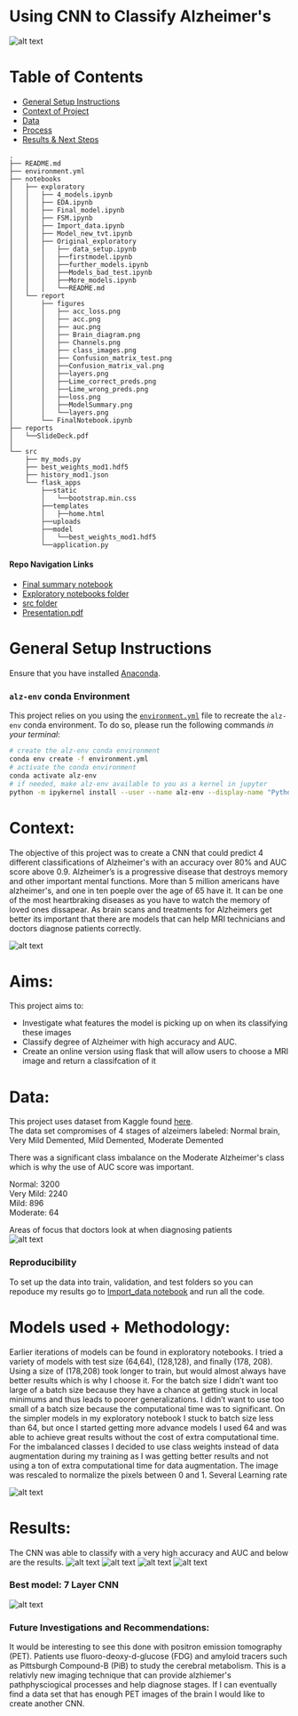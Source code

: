 # Using CNN to Classify Alzheimer's
![alt text](/notebooks/report/figures/read_mepic.png)

# Table of Contents

<!--ts-->
 * [General Setup Instructions](https://github.com/howen7/Alzeimers#general-setup-instructions)
 * [Context of Project](https://github.com/howen7/Alzeimers#Context)
 * [Data](https://github.com/howen7/Alzeimers#Data)
 * [Process](https://github.com/howen7/Alzeimers#models-used--methodology)
 * [Results & Next Steps](https://github.com/howen7/Alzeimers#Results)
<!--te-->

```
.
├── README.md     
├── environment.yml
├── notebooks
│   ├── exploratory
│   │   ├── 4_models.ipynb
│   │   ├── EDA.ipynb
│   │   ├── Final_model.ipynb
│   │   ├── FSM.ipynb
│   │   ├── Import_data.ipynb
│   │   ├── Model_new_tvt.ipynb
│   │   ├── Original_exploratory
│   │   │   ├── data_setup.ipynb
│   │   │   ├──firstmodel.ipynb
│   │   │   ├──further_models.ipynb
│   │   │   ├──Models_bad_test.ipynb
│   │   │   ├──More_models.ipynb
│   │   │   └──README.md
│   └── report
│       ├── figures
│       │   ├── acc_loss.png
│       │   ├── acc.png
│       │   ├── auc.png
│       │   ├── Brain_diagram.png
│       │   ├── Channels.png
│       │   ├── class_images.png
│       │   ├── Confusion_matrix_test.png
│       │   ├──Confusion_matrix_val.png
│       │   ├──layers.png
│       │   ├──Lime_correct_preds.png
│       │   ├──Lime_wrong_preds.png
│       │   ├──loss.png
│       │   ├──ModelSummary.png
│       │   └──layers.png
│       └── FinalNotebook.ipynb
├── reports
│   └──SlideDeck.pdf
│   
└── src
    ├── my_mods.py
    ├── best_weights_mod1.hdf5   
    ├── history_mod1.json
    └── flask_apps
        ├──static
        │   └──bootstrap.min.css
        ├──templates
        │   ├──home.html
        ├──uploads
        ├──model
        │   └──best_weights_mod1.hdf5
        └──application.py
```
#### Repo Navigation Links 
 - [Final summary notebook](https://github.com/howen7/Alzeimers/tree/main/notebooks/report/FinalNotebook.ipynb)
 - [Exploratory notebooks folder](https://github.com/howen7/Alzeimers/tree/main/notebooks/exploratory)
 - [src folder](https://github.com/howen7/Alzeimers/tree/main/src)
 - [Presentation.pdf](https://github.com/howen7/Alzeimers/tree/main/reports)
 
# General Setup Instructions 

Ensure that you have installed [Anaconda](https://docs.anaconda.com/anaconda/install/).

### `alz-env` conda Environment

This project relies on you using the [`environment.yml`](environment.yml) file to recreate the `alz-env` conda environment. To do so, please run the following commands *in your terminal*:
```bash
# create the alz-env conda environment
conda env create -f environment.yml
# activate the conda environment
conda activate alz-env
# if needed, make alz-env available to you as a kernel in jupyter
python -m ipykernel install --user --name alz-env --display-name "Python 3 (alz-env)"
```
# Context:

The objective of this project was to create a CNN that could predict 4 different classifications of Alzheimer's with an accuracy over 80% and AUC score above 0.9. Alzheimer’s is a progressive disease that destroys memory and other important mental functions. More than 5 million americans have alzheimer's, and one in ten poeple over the age of 65 have it. It can be one of the most heartbraking diseases as you have to watch the memory of loved ones dissapear. As brain scans and treatments for Alzheimers get better its important that there are models that can help MRI technicians and doctors diagnose patients correctly.

![alt text](/notebooks/report/figures/class_images.png)

# Aims:

This project aims to:<br>

- Investigate what features the model is picking up on when its classifying these images<br>
- Classify degree of Alzheimer with high accuracy and AUC.<br>
- Create an online version using flask that will allow users to choose a MRI image and return a classifcation of it<br>
   

# Data:

This project uses dataset from Kaggle found [here](https://www.kaggle.com/tourist55/alzheimers-dataset-4-class-of-images).<br>
The data set compromises of 4 stages of alzeimers labeled: Normal brain, Very Mild Demented, Mild Demented, Moderate Demented

There was a significant class imbalance on the Moderate Alzheimer's class which is why the use of AUC score was important. 

Normal: 3200<br>
Very Mild: 2240<br>
Mild: 896<br>
Moderate: 64<br>

Areas of focus that doctors look at when diagnosing patients<br>
![alt text](/notebooks/report/figures/brain2.jpg)

### Reproducibility
To set up the data into train, validation, and test folders so you can repoduce my results go to [Import_data notebook](https://github.com/howen7/Alzeimers/tree/main/notebooks/exploratory/Import_data.ipynb) and run all the code.

# Models used + Methodology:

Earlier iterations of models can be found in exploratory notebooks. I tried a variety of models with test size (64,64), (128,128), and finally (178, 208). Using a size of (178,208) took longer to train, but would almost always have better results which is why I choose it. For the batch size I didn’t want too large of a batch size because they have a chance at getting stuck in local minimums and thus leads to poorer generalizations. I didn’t want to use too small of a batch size because the computational time was to significant. On the simpler models in my exploratory notebook I stuck to batch size less than 64, but once I started getting more advance models I used 64 and was able to achieve great results without the cost of extra computational time. For the imbalanced classes I decided to use class weights instead of data augmentation during my training as I was getting better results and not using a ton of extra computational time for data augmentation. The image was rescaled to normalize the pixels between 0 and 1. Several Learning rate

![alt text](/notebooks/report/figures/layers.png)

# Results:
The CNN was able to classify with a very high accuracy and AUC and below are the results. 
![alt text](/notebooks/report/figures/Confusion_matrix_test.png)
![alt text](/notebooks/report/figures/acc.png)
![alt text](/notebooks/report/figures/auc.png)
![alt text](/notebooks/report/figures/Lime_correct_preds.png)

### Best model: 7 Layer CNN

![alt text](/notebooks/report/figures/ModelSummary.png)

### Future Investigations and Recommendations:

It would be interesting to see this done with positron emission tomography (PET). Patients use fluoro-deoxy-d-glucose (FDG) and amyloid tracers such as Pittsburgh Compound-B (PiB) to study the cerebral metabolism. This is a relativly new imaging technique that can provide alzhiemer's pathphysciogical processes and help diagnose stages. If I can eventually find a data set that has enough PET images of the brain I would like to create another CNN. 
